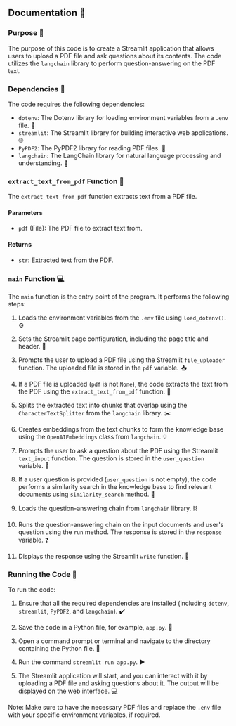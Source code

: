 ## Documentation :memo:

### Purpose :dart:
The purpose of this code is to create a Streamlit application that allows users to upload a PDF file and ask questions about its contents. The code utilizes the `langchain` library to perform question-answering on the PDF text.

### Dependencies :wrench:
The code requires the following dependencies:

- `dotenv`: The Dotenv library for loading environment variables from a `.env` file. :closed_lock_with_key:
- `streamlit`: The Streamlit library for building interactive web applications. :globe_with_meridians:
- `PyPDF2`: The PyPDF2 library for reading PDF files. :page_facing_up:
- `langchain`: The LangChain library for natural language processing and understanding. :speech_balloon:

### `extract_text_from_pdf` Function :open_file_folder:
The `extract_text_from_pdf` function extracts text from a PDF file.

#### Parameters
- `pdf` (File): The PDF file to extract text from.

#### Returns
- `str`: Extracted text from the PDF.

### `main` Function :computer:
The `main` function is the entry point of the program. It performs the following steps:

1. Loads the environment variables from the `.env` file using `load_dotenv()`. :gear:

2. Sets the Streamlit page configuration, including the page title and header. :page_with_curl:

3. Prompts the user to upload a PDF file using the Streamlit `file_uploader` function. The uploaded file is stored in the `pdf` variable. :inbox_tray:

4. If a PDF file is uploaded (`pdf` is not `None`), the code extracts the text from the PDF using the `extract_text_from_pdf` function. :page_with_curl:

5. Splits the extracted text into chunks that overlap using the `CharacterTextSplitter` from the `langchain` library. :scissors:

6. Creates embeddings from the text chunks to form the knowledge base using the `OpenAIEmbeddings` class from `langchain`. :bulb:

7. Prompts the user to ask a question about the PDF using the Streamlit `text_input` function. The question is stored in the `user_question` variable. :speech_balloon:

8. If a user question is provided (`user_question` is not empty), the code performs a similarity search in the knowledge base to find relevant documents using `similarity_search` method. :mag_right:

9. Loads the question-answering chain from `langchain` library. :chains:

10. Runs the question-answering chain on the input documents and user's question using the `run` method. The response is stored in the `response` variable. :question:

11. Displays the response using the Streamlit `write` function. :speech_balloon:

### Running the Code :rocket:
To run the code:

1. Ensure that all the required dependencies are installed (including `dotenv`, `streamlit`, `PyPDF2`, and `langchain`). :heavy_check_mark:

2. Save the code in a Python file, for example, `app.py`. :floppy_disk:

3. Open a command prompt or terminal and navigate to the directory containing the Python file. :file_folder:

4. Run the command `streamlit run app.py`. :arrow_forward:

5. The Streamlit application will start, and you can interact with it by uploading a PDF file and asking questions about it. The output will be displayed on the web interface. :computer:

Note: Make sure to have the necessary PDF files and replace the `.env` file with your specific environment variables, if required.
